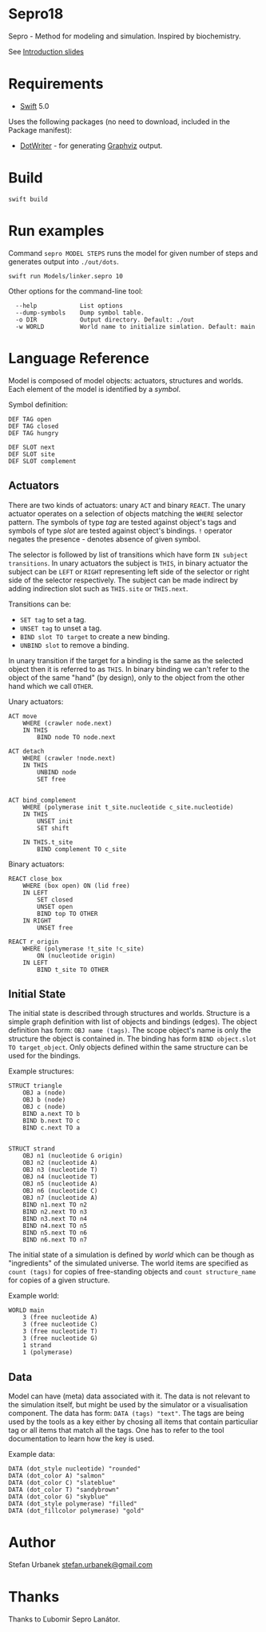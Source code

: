 # Sepro18

Sepro - Method for modeling and simulation. Inspired by biochemistry.

See [Introduction slides](https://www.slideshare.net/Stiivi/sepro-introduction)


# Requirements

- [Swift](https://swift.org/download/) 5.0

Uses the following packages (no need to download, included in the Package
manifest):

- [DotWriter](https://github.com/stiivi/DotWriter) - for generating
    [Graphviz](https://www.graphviz.org) output.


# Build

```
swift build
```

# Run examples

Command `sepro MODEL STEPS` runs the model for given number of steps and
generates output into `./out/dots`.

```
swift run Models/linker.sepro 10
```

Other options for the command-line tool:

```
  --help            List options
  --dump-symbols    Dump symbol table.
  -o DIR            Output directory. Default: ./out
  -w WORLD          World name to initialize simlation. Default: main
```

# Language Reference

Model is composed of model objects: actuators, structures and worlds. Each
element of the model is identified by a _symbol_. 

Symbol definition:

```
DEF TAG open
DEF TAG closed
DEF TAG hungry

DEF SLOT next
DEF SLOT site
DEF SLOT complement 
```

## Actuators

There are two kinds of actuators: unary `ACT`  and binary `REACT`. The unary
actuator operates on a selection of objects matching the `WHERE` selector
pattern. The symbols of type _tag_ are tested against object's tags and symbols
of type _slot_ are tested against object's bindings. `!` operator negates the
presence - denotes absence of given symbol.

The selector is followed by list of transitions which have form `IN subject
transitions`. In unary actuators the subject is `THIS`, in binary actuator the subject
can be `LEFT` or `RIGHT` representing left side of the selector or right side
of the selector respectively. The subject can be made indirect by adding
indirection slot such as `THIS.site` or `THIS.next`.

Transitions can be:

- `SET tag` to set a tag.
- `UNSET tag` to unset a tag. 
- `BIND slot TO target` to create a new binding.
- `UNBIND slot` to remove a binding.

In unary transition if the target for a binding is the same as the selected
object then it is referred to as `THIS`. In binary binding we can't refer to
the object of the same "hand" (by design), only to the object from the other
hand which we call `OTHER`.

Unary actuators:

```
ACT move
    WHERE (crawler node.next)
    IN THIS
        BIND node TO node.next

ACT detach
    WHERE (crawler !node.next)
    IN THIS
        UNBIND node
        SET free


ACT bind_complement
    WHERE (polymerase init t_site.nucleotide c_site.nucleotide)
    IN THIS
        UNSET init
        SET shift

    IN THIS.t_site
        BIND complement TO c_site
```

Binary actuators:

```
REACT close_box
    WHERE (box open) ON (lid free)
    IN LEFT
        SET closed
        UNSET open
        BIND top TO OTHER
    IN RIGHT
        UNSET free

REACT r_origin
    WHERE (polymerase !t_site !c_site)
        ON (nucleotide origin)
    IN LEFT
        BIND t_site TO OTHER
```

## Initial State

The initial state is described through structures and worlds. Structure is a
simple graph definition with list of objects and bindings (edges). The object
definition has form: `OBJ name (tags)`. The scope object's name is only
the structure the object is contained in. The binding has form `BIND object.slot
TO target_object`. Only objects defined within the same structure can be used
for the bindings.

Example structures:

```
STRUCT triangle
    OBJ a (node)
    OBJ b (node)
    OBJ c (node)
    BIND a.next TO b
    BIND b.next TO c
    BIND c.next TO a


STRUCT strand
    OBJ n1 (nucleotide G origin)
    OBJ n2 (nucleotide A)
    OBJ n3 (nucleotide T)
    OBJ n4 (nucleotide T)
    OBJ n5 (nucleotide A)
    OBJ n6 (nucleotide C)
    OBJ n7 (nucleotide A)
    BIND n1.next TO n2
    BIND n2.next TO n3
    BIND n3.next TO n4
    BIND n4.next TO n5
    BIND n5.next TO n6
    BIND n6.next TO n7
```

The initial state of a simulation is defined by _world_ which can be though as
"ingredients" of the simulated universe. The world items are specified as
`count (tags)` for copies of free-standing objects and `count structure_name`
for copies of a given structure.

Example world:


```
WORLD main
    3 (free nucleotide A)
    3 (free nucleotide C)
    3 (free nucleotide T)
    3 (free nucleotide G)
    1 strand
    1 (polymerase)
```


## Data

Model can have (meta) data associated with it. The data is not relevant to the
simulation itself, but might be used by the simulator or a visualisation
component. The data has form: `DATA (tags) "text"`. The tags are being used by
the tools as a key either by chosing all items that contain particuliar tag or
all items that match all the tags. One has to refer to the tool documentation
to learn how the key is used.

Example data:

```
DATA (dot_style nucleotide) "rounded"
DATA (dot_color A) "salmon"
DATA (dot_color C) "slateblue"
DATA (dot_color T) "sandybrown"
DATA (dot_color G) "skyblue"
DATA (dot_style polymerase) "filled"
DATA (dot_fillcolor polymerase) "gold"
```

# Author

Stefan Urbanek [stefan.urbanek@gmail.com](mailto:stefan.urbanek@gmail.com)

# Thanks

Thanks to Ľubomir Sepro Lanátor.

